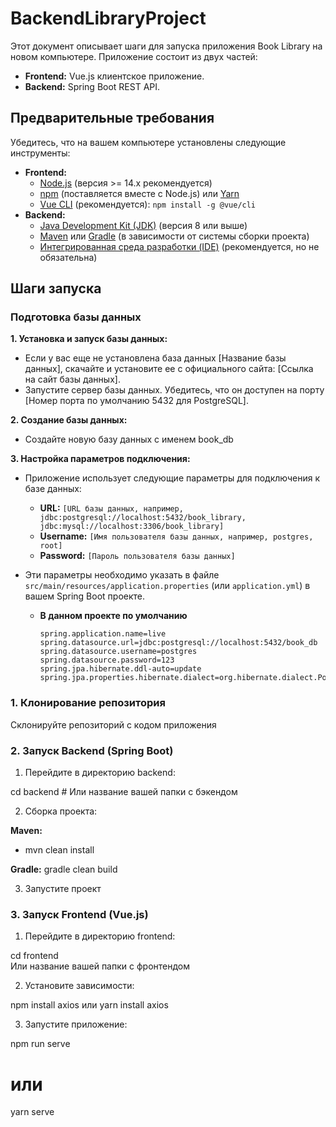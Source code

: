 ﻿# BackendLibraryProject

Этот документ описывает шаги для запуска приложения Book Library на новом компьютере. Приложение состоит из двух частей:

*   **Frontend:** Vue.js клиентское приложение.
*   **Backend:** Spring Boot REST API.

## Предварительные требования

Убедитесь, что на вашем компьютере установлены следующие инструменты:

*   **Frontend:**
    *   [Node.js](https://nodejs.org/) (версия >= 14.x рекомендуется)
    *   [npm](https://www.npmjs.com/) (поставляется вместе с Node.js) или [Yarn](https://yarnpkg.com/)
    *   [Vue CLI](https://cli.vuejs.org/) (рекомендуется): `npm install -g @vue/cli`
*   **Backend:**
    *   [Java Development Kit (JDK)](https://www.oracle.com/java/technologies/javase-downloads.html) (версия 8 или выше)
    *   [Maven](https://maven.apache.org/download.cgi) или [Gradle](https://gradle.org/install/) (в зависимости от системы сборки проекта)
    *   [Интегрированная среда разработки (IDE)](https://www.jetbrains.com/idea/) (рекомендуется, но не обязательна)

## Шаги запуска

### Подготовка базы данных
**1. Установка и запуск базы данных:**

*   Если у вас еще не установлена база данных [Название базы данных], скачайте и установите ее с официального сайта: [Ссылка на сайт базы данных].
*   Запустите сервер базы данных.  Убедитесь, что он доступен на порту [Номер порта по умолчанию 5432 для PostgreSQL].

**2. Создание базы данных:**

*   Создайте новую базу данных с именем book_db

**3. Настройка параметров подключения:**

*   Приложение использует следующие параметры для подключения к базе данных:
    *   **URL:**  `[URL базы данных, например, jdbc:postgresql://localhost:5432/book_library, jdbc:mysql://localhost:3306/book_library]`
    *   **Username:** `[Имя пользователя базы данных, например, postgres, root]`
    *   **Password:** `[Пароль пользователя базы данных]`

*   Эти параметры необходимо указать в файле `src/main/resources/application.properties` (или `application.yml`) в вашем Spring Boot проекте.

    *   **В данном проекте по умолчанию** 

        ```properties
        spring.application.name=live
        spring.datasource.url=jdbc:postgresql://localhost:5432/book_db
        spring.datasource.username=postgres
        spring.datasource.password=123
        spring.jpa.hibernate.ddl-auto=update
        spring.jpa.properties.hibernate.dialect=org.hibernate.dialect.PostgreSQLDialect

### 1. Клонирование репозитория

Склонируйте репозиторий с кодом приложения

### 2. Запуск Backend (Spring Boot)
1. Перейдите в директорию backend:

cd backend  # Или название вашей папки с бэкендом

2. Сборка проекта:

**Maven:**
*  mvn clean install

**Gradle:**
gradle clean build

3. Запустите проект

### 3. Запуск Frontend (Vue.js)
1. Перейдите в директорию frontend:

cd frontend  
Или название вашей папки с фронтендом

2. Установите зависимости:

npm install axios
или
yarn install axios

3. Запустите приложение:

npm run serve
# или
yarn serve
